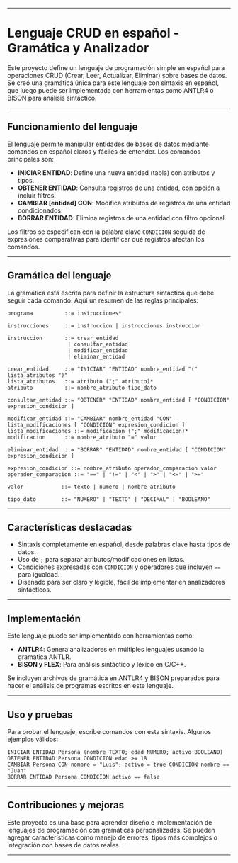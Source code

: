 ***

# Lenguaje CRUD en español - Gramática y Analizador

Este proyecto define un lenguaje de programación simple en español para operaciones CRUD (Crear, Leer, Actualizar, Eliminar) sobre bases de datos. Se creó una gramática única para este lenguaje con sintaxis en español, que luego puede ser implementada con herramientas como ANTLR4 o BISON para análisis sintáctico.

***

## Funcionamiento del lenguaje

El lenguaje permite manipular entidades de bases de datos mediante comandos en español claros y fáciles de entender. Los comandos principales son:

- **INICIAR ENTIDAD**: Define una nueva entidad (tabla) con atributos y tipos.
- **OBTENER ENTIDAD**: Consulta registros de una entidad, con opción a incluir filtros.
- **CAMBIAR [entidad] CON**: Modifica atributos de registros de una entidad condicionados.
- **BORRAR ENTIDAD**: Elimina registros de una entidad con filtro opcional.

Los filtros se especifican con la palabra clave `CONDICION` seguida de expresiones comparativas para identificar qué registros afectan los comandos.

***

## Gramática del lenguaje

La gramática está escrita para definir la estructura sintáctica que debe seguir cada comando. Aquí un resumen de las reglas principales:

```
programa          ::= instrucciones*

instrucciones     ::= instruccion | instrucciones instruccion

instruccion       ::= crear_entidad
                   | consultar_entidad
                   | modificar_entidad
                   | eliminar_entidad

crear_entidad     ::= "INICIAR" "ENTIDAD" nombre_entidad "(" lista_atributos ")"
lista_atributos   ::= atributo (";" atributo)*
atributo          ::= nombre_atributo tipo_dato

consultar_entidad ::= "OBTENER" "ENTIDAD" nombre_entidad [ "CONDICION" expresion_condicion ]

modificar_entidad ::= "CAMBIAR" nombre_entidad "CON" lista_modificaciones [ "CONDICION" expresion_condicion ]
lista_modificaciones ::= modificacion (";" modificacion)*
modificacion      ::= nombre_atributo "=" valor

eliminar_entidad  ::= "BORRAR" "ENTIDAD" nombre_entidad [ "CONDICION" expresion_condicion ]

expresion_condicion ::= nombre_atributo operador_comparacion valor
operador_comparacion ::= "==" | "!=" | "<" | ">" | "<=" | ">="

valor            ::= texto | numero | nombre_atributo

tipo_dato        ::= "NUMERO" | "TEXTO" | "DECIMAL" | "BOOLEANO"
```

***

## Características destacadas

- Sintaxis completamente en español, desde palabras clave hasta tipos de datos.
- Uso de `;` para separar atributos/modificaciones en listas.
- Condiciones expresadas con `CONDICION` y operadores que incluyen `==` para igualdad.
- Diseñado para ser claro y legible, fácil de implementar en analizadores sintácticos.

***

## Implementación

Este lenguaje puede ser implementado con herramientas como:

- **ANTLR4**: Genera analizadores en múltiples lenguajes usando la gramática ANTLR.
- **BISON y FLEX**: Para análisis sintáctico y léxico en C/C++.

Se incluyen archivos de gramática en ANTLR4 y BISON preparados para hacer el análisis de programas escritos en este lenguaje.

***

## Uso y pruebas

Para probar el lenguaje, escribe comandos con esta sintaxis. Algunos ejemplos válidos:

```
INICIAR ENTIDAD Persona (nombre TEXTO; edad NUMERO; activo BOOLEANO)
OBTENER ENTIDAD Persona CONDICION edad >= 18
CAMBIAR Persona CON nombre = "Luis"; activo = true CONDICION nombre == "Juan"
BORRAR ENTIDAD Persona CONDICION activo == false
```

***

## Contribuciones y mejoras

Este proyecto es una base para aprender diseño e implementación de lenguajes de programación con gramáticas personalizadas. Se pueden agregar características como manejo de errores, tipos más complejos o integración con bases de datos reales.

***
